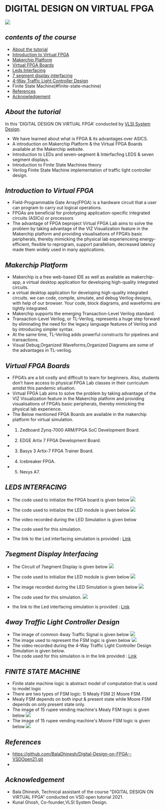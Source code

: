 # DIGITAL DESIGN ON  VIRTUAL FPGA
![](simulation/Banner.jpg)
## **_contents of the course_**
- [About the tutorial](#about-the-tutorial)
- [Introduction to Virtual FPGA](#Introduction-to-Virtual-FPGA)
- [Makerchip Platform](#makerchip-platform)
- [Virtual FPGA Boards](#virtual-fpga-boards)
- [Leds Interfacing](#Leds-interfacing)
- [7 segment display interfacing](#7segment-display-interfacing)
- [4-Way Traffic Light Controller Design](#4way-traffic-light-controller-design)
- Finite State Machine(#finite-state-machine)
- [References](#references)
- [Acknowledgement](#acknowledgement)

## **_About the tutorial_**

In this 'DIGITAL DESIGN ON  VIRTUAL FPGA' conducted by [VLSI System Design]( https://www.vlsisystemdesign.com/).
 - We have learned about what is FPGA & its advantages over ASICS.
 - A introduction on Makerchip Platform & the Virtual FPGA Boards available at the Makerchip website.
 - Introduction to LEDs and seven-segment & Interfacfing LEDS & seven segment displays.
 - Introduction to Finite State Machines theory
 - Verilog Finite State Machine implementation of traffic light controller design.

## **_Introduction to Virtual FPGA_**

 - Field-Programmable Gate Array(FPGA) is a hardware circuit that a user can program to carry out logical operations.
 - FPGAs are beneficial for prototyping application-specific integrated circuits (ASICs) or processors
 - The advantage of FPGA beproject Virtual FPGA Lab aims to solve the problem by taking advantage of the VIZ Visualization feature in the Makerchip platform and providing visualisations of FPGA’s basic peripherals, thereby mimicking the physical lab experienceing energy-efficient, flexible to reprogram, support parallelism, decreased latency made them widely used in many applications.
 
## **_Makerchip Platform_**
 - Makerchip is a free web-based IDE as well as available as makerchip-app, a virtual desktop application for developing high-quality integrated circuits.
 - a virtual desktop application for developing high-quality integrated circuits. we can code, compile, simulate, and debug Verilog designs, with help of our browser. Your code, block diagrams, and waveforms are tightly integrated.
 - Makerchip supports the emerging Transaction-Level Verilog standard.
 - Transaction-Level Verilog, or TL-Verilog, represents a huge step forward by eliminating the need for the legacy language features of Verilog and by introducing simpler syntax.
 - At the same time, TL-Verilog adds powerful constructs for pipelines and transactions.
 - Visual Debug,Organized Waveforms,Organized Diagrams are some of the advantages in TL-verilog.
 
 ## **_Virtual FPGA Boards_**
 
 - FPGA’s are a bit costly and difficult to learn for beginners. Also, students don’t have access to physical FPGA Lab classes in their curriculum amidst this pandemic situation.
 - Virtual FPGA Lab aims to solve the problem by taking advantage of the VIZ Visualization feature in the Makerchip platform and providing visualisations of FPGA’s basic peripherals, thereby mimicking the physical lab experience.
 - The Below mentioned FPGA Boards are available in the makerchip platform for virtual simulation. 
 - 1. Zedboard Zynq-7000 ARM/FPGA SoC Development Board.
 - 2. EDGE Artix 7 FPGA Development Board.
 - 3. Basys 3 Artix-7 FPGA Trainer Board.
 - 4. Icebreaker FPGA.
 - 5. Nexys A7.  

  ## **_LEDS INTERFACING_**
  - The code used to initialize the FPGA board is given below
  ![](simulation/Banner.jpg)
  - The code used to initialize the LED module is given below
  ![](simulation/Banner.jpg)
  - The video recorded during the LED Simulation is given below
  - The code used for this simulation.
  

  - The link to the Led interfacing simulation is provided : [Link](https://makerchip.com/sandbox/031fmhjM2/0O7h250)
  
  ## **_7segment Display Interfacing_**
  - The Circuit of 7segment Display is given below
  ![](simulation/Banner.jpg)
  - The code used to initialize the LED module is given below
  ![](simulation/Banner.jpg)
  - The image recorded during the LED Simulation is given below
  ![](simulation/Banner.jpg)
  - The code used for this simulation.
  ![](simulation/Banner.jpg)
  
  - the link to the Led interfacing simulation is provided : [Link](https://makerchip.com/sandbox/031fmhjM2/0P1h5vZ)
  
  
  ## **_4way Traffic Light Controller Design_**
  - The image of common 4way Traffic Signal is given below
  ![](simulation/Banner.jpg)
  - The image used to represent the FSM logic is given below
  ![](simulation/Banner.jpg)
  - The video recorded during the 4-Way Traffic Light Controller Design Simulation is given below.
  - The code used for this simulation is in the link provided : [Link](https://makerchip.com/sandbox/031fmhjM2/0Q1hNBJ#)
  
  ## **_FINITE STATE MACHINE_**
  - Finite state machine logic is abstract model of computation that is used to model logic
  - There are two types of FSM logic: 1) Mealy FSM 2) Moore FSM.
  -  Mealy FSM depends on both input & present state while Moore FSM depends on only present state only.
  - The image of 15 rupee vending machine's Mealy FSM logic is given below
  ![](simulation/Banner.jpg)
  - The image of 15 rupee vending machine's Moore FSM logic is given below
  ![](simulation/Banner.jpg)
  
  ## **_References_**

- https://github.com/BalaDhinesh/Digital-Design-on-FPGA--VSDOpen21.git
- 
## **_Acknowledgement_**

- Bala Dhinesh, Technical assistant of the course "DIGITAL DESIGN ON  VIRTUAL FPGA" conducted on VSD open tutorial 2021.
- Kunal Ghosh, Co-founder,VLSI System Design.
  
